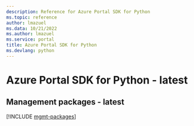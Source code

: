 ```yaml
---
description: Reference for Azure Portal SDK for Python
ms.topic: reference
author: lmazuel
ms.data: 10/21/2022
ms.author: lmazuel
ms.service: portal
title: Azure Portal SDK for Python
ms.devlang: python
---
```

# Azure Portal SDK for Python - latest

## Management packages - latest
[!INCLUDE [mgmt-packages](portal-mgmt-index.md)]